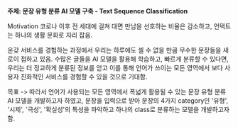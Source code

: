 **주제: 문장 유형 분류 AI 모델 구축 - Text Sequence Classification**

Motivation
코로나 이후 전 세대에 걸쳐 대면 만남을 선호하는 비율은 감소하고, 언택트는 하나의 생활 문화로 자리 잡음.

온갖 서비스를 경험하는 과정에서 우리는 하루에도 셀 수 없을 만큼 무수한 문장들을 새로이 접하고 있음.
수많은 글들을 AI 모델을 활용해 학습하고, 빠르게 분류할 수 있다면, 우리는 더 정교하게 분류된 정보를 얻고 이를 통해 언어가 쓰이는 모든 영역에서 보다 사용자 친화적인 서비스를 경험할 수 있을 것으로 기대함.

목표
-> 따라서 언어가 사용되는 모든 영역에서 폭넓게 활용될 수 있는 문장 유형 분류 AI 모델을 개발하고자 하였고, 문장을 입력으로 받아 문장의 4가지 category인 '유형', '시제', '극성', '확실성'의 특성을 파악하고 하나의 class로 분류하는 모델을 개발하고자 함.
